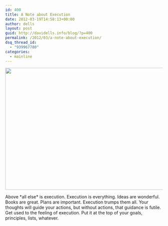 ```yaml
---
id: 400
title: A Note about Execution
date: 2012-03-19T14:58:13+00:00
author: dells
layout: post
guid: http://davidells.info/blog/?p=400
permalink: /2012/03/a-note-about-execution/
dsq_thread_id:
  - "939967780"
categories:
  - mainline
---
```

<img src="http://davidells.info/blog/wp-content/uploads/2012/03/railway.jpg" alt="" title="railway" width="610" height="389" class="aligncenter size-full wp-image-401" />

Above \*all else\* is execution. Execution is everything. Ideas are wonderful. Books are great. Plans are important. Execution trumps them all. Your thoughts will guide your actions, but without actions, that guidance is futile. Get used to the feeling of execution. Put it at the top of your goals, principles, lists, whatever.